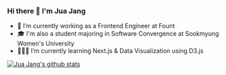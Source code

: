 ### Hi there 👋 I'm Jua Jang

- 💼 I’m currently working as a Frontend Engineer at Fount
- 🎓 I'm also a student majoring in Software Convergence at Sookmyung Women's University
- 👩🏻‍💻 I’m currently learning Next.js & Data Visualization using D3.js

[![Jua Jang's github stats](https://github-readme-stats.vercel.app/api?username=juajang)](https://github.com/anuraghazra/github-readme-stats)

